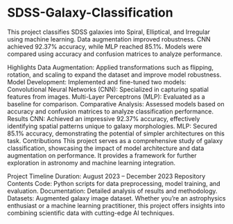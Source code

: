 # SDSS-Galaxy-Classification
This project classifies SDSS galaxies into Spiral, Elliptical, and Irregular using machine learning. Data augmentation improved robustness. CNN achieved 92.37% accuracy, while MLP reached 85.1%. Models were compared using accuracy and confusion matrices to analyze performance.


Highlights
Data Augmentation: Applied transformations such as flipping, rotation, and scaling to expand the dataset and improve model robustness.
Model Development: Implemented and fine-tuned two models:
Convolutional Neural Networks (CNN): Specialized in capturing spatial features from images.
Multi-Layer Perceptrons (MLP): Evaluated as a baseline for comparison.
Comparative Analysis: Assessed models based on accuracy and confusion matrices to analyze classification performance.
Results
CNN: Achieved an impressive 92.37% accuracy, effectively identifying spatial patterns unique to galaxy morphologies.
MLP: Secured 85.1% accuracy, demonstrating the potential of simpler architectures on this task.
Contributions
This project serves as a comprehensive study of galaxy classification, showcasing the impact of model architecture and data augmentation on performance. It provides a framework for further exploration in astronomy and machine learning integration.

Project Timeline
Duration: August 2023 – December 2023
Repository Contents
Code: Python scripts for data preprocessing, model training, and evaluation.
Documentation: Detailed analysis of results and methodology.
Datasets: Augmented galaxy image dataset.
Whether you’re an astrophysics enthusiast or a machine learning practitioner, this project offers insights into combining scientific data with cutting-edge AI techniques.
